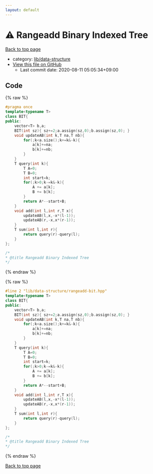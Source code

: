 ```yaml
---
layout: default
---
```


<!-- mathjax config similar to math.stackexchange -->
<script type="text/javascript" async
  src="https://cdnjs.cloudflare.com/ajax/libs/mathjax/2.7.5/MathJax.js?config=TeX-MML-AM_CHTML">
</script>
<script type="text/x-mathjax-config">
  MathJax.Hub.Config({
    TeX: { equationNumbers: { autoNumber: "AMS" }},
    tex2jax: {
      inlineMath: [ ['$','$'] ],
      processEscapes: true
    },
    "HTML-CSS": { matchFontHeight: false },
    displayAlign: "left",
    displayIndent: "2em"
  });
</script>

<script type="text/javascript" src="https://cdnjs.cloudflare.com/ajax/libs/jquery/3.4.1/jquery.min.js"></script>
<script src="https://cdn.jsdelivr.net/npm/jquery-balloon-js@1.1.2/jquery.balloon.min.js" integrity="sha256-ZEYs9VrgAeNuPvs15E39OsyOJaIkXEEt10fzxJ20+2I=" crossorigin="anonymous"></script>
<script type="text/javascript" src="../../../assets/js/copy-button.js"></script>
<link rel="stylesheet" href="../../../assets/css/copy-button.css" />


# :warning: Rangeadd Binary Indexed Tree

<a href="../../../index.html">Back to top page</a>

* category: <a href="../../../index.html#cbed23bc82f8d451042dd45b42d995ac">lib/data-structure</a>
* <a href="{{ site.github.repository_url }}/blob/master/lib/data-structure/rangeadd-bit.hpp">View this file on GitHub</a>
    - Last commit date: 2020-08-11 05:05:34+09:00




## Code

<a id="unbundled"></a>
{% raw %}
```cpp
#pragma once
template<typename T>
class BIT{
public:
	vector<T> b,a;
	BIT(int sz){ sz+=2;a.assign(sz,0);b.assign(sz,0); }
	void updateAB(int k,T na,T nb){
		for(;k<a.size();k+=k&-k){
			a[k]+=na;
			b[k]+=nb;
		}
	}
	T query(int k){
		T A=0;
		T B=0;
		int start=k;
		for(;k>0;k-=k&-k){
			A += a[k];
			B += b[k];
		}
		return A*--start+B;
	}
	void add(int l,int r,T x){
		updateAB(l,x,-x*(l-1));
		updateAB(r,-x,x*(r-1));
	}
	T sum(int l,int r){
		return query(r)-query(l);
	}
};

/*
* @title Rangeadd Binary Indexed Tree
*/

```
{% endraw %}

<a id="bundled"></a>
{% raw %}
```cpp
#line 2 "lib/data-structure/rangeadd-bit.hpp"
template<typename T>
class BIT{
public:
	vector<T> b,a;
	BIT(int sz){ sz+=2;a.assign(sz,0);b.assign(sz,0); }
	void updateAB(int k,T na,T nb){
		for(;k<a.size();k+=k&-k){
			a[k]+=na;
			b[k]+=nb;
		}
	}
	T query(int k){
		T A=0;
		T B=0;
		int start=k;
		for(;k>0;k-=k&-k){
			A += a[k];
			B += b[k];
		}
		return A*--start+B;
	}
	void add(int l,int r,T x){
		updateAB(l,x,-x*(l-1));
		updateAB(r,-x,x*(r-1));
	}
	T sum(int l,int r){
		return query(r)-query(l);
	}
};

/*
* @title Rangeadd Binary Indexed Tree
*/

```
{% endraw %}

<a href="../../../index.html">Back to top page</a>

